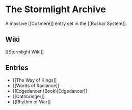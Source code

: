 # The Stormlight Archive

A massive [[Cosmere]] entry set in the [[Roshar System]].

## Wiki

[[Stormlight Wiki]]

## Entries

- [[The Way of Kings]]
- [[Words of Radiance]]
- [[Edgedancer (Book)|Edgedancer]]
- [[Oathbringer]]
- [[Rhythm of War]]